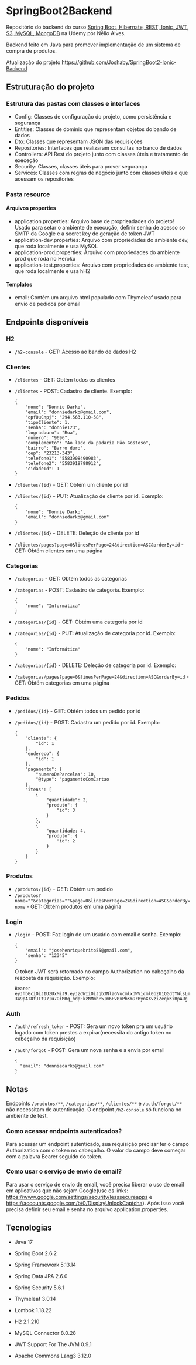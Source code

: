 SpringBoot2Backend
=====

Repositório do backend do curso [Spring Boot, Hibernate, REST, Ionic, JWT, S3, MySQL, MongoDB](https://www.udemy.com/course/spring-boot-ionic/) na Udemy por Nélio Alves.

Backend feito em Java para promover implementação de um sistema de compra de produtos.

Atualização do projeto https://github.com/Joshaby/SpringBoot2-Ionic-Backend

## Estruturação do projeto

### Estrutura das pastas com classes e interfaces

- Config: Classes de configuração do projeto, como persistência e segurança
- Entities: Classes de domínio que representam objetos do bando de dados
- Dto: Classes que representam JSON das requisições
- Repositories: Interfaces que realizaram consultas no banco de dados
- Controllers: API Rest do projeto junto com classes úteis e tratamento de execeção
- Security: Classes, classes úteis para prover segurança
- Services: Classes com regras de negócio junto com classes úteis e que acessam os repositories

### Pasta resource

#### Arquivos properties

- application.properties: Arquivo base de proprieadades do projeto! Usado para setar o ambiente de execução, definir senha de acesso so SMTP da Google e a secret key de geração de token JWT
- application-dev.properties: Arquivo com propriedades do ambiente dev, que roda localmente e usa MySQL
- application-prod.properties: Arquivo com propriedades do ambiente prod que roda no Heroku
- application-test.properties: Arquivo com propriedades do ambiente test, que roda localmente e usa hH2

#### Templates

- email: Contém um arquivo html populado com Thymeleaf usado para envio de pedidos por email

## Endpoints disponíveis

### H2
- `/h2-console` - GET: Acesso ao bando de dados H2

### Clientes

- `/clientes` - GET: Obtém todos os clientes
- `/clientes` - POST: Cadastro de cliente. Exemplo:

    ```
    {
        "nome": "Donnie Darko",
        "email": "donniedarko@gmail.com",
        "cpfOuCnpj": "294.563.110-58",
        "tipoCliente": 1,
        "senha": "donnie123",
        "logradouro": "Rua",
        "numero": "9696",
        "complemento": "Ao lado da padaria Pão Gostoso",
        "bairro": "Barro duro",
        "cep": "23213-343",
        "telefone1": "5583908490983",
        "telefone2": "5583918798912",
        "cidadeId": 1     
    }
    ``` 

- `/clientes/{id}` - GET: Obtém um cliente por id
- `/clientes/{id}` - PUT: Atualização de cliente por id. Exemplo:

    ```
    {
        "nome": "Donnie Darko",
        "email": "donniedarko@gmail.com"
    }
    ``` 

- `/clientes/{id}` - DELETE: Deleção de cliente por id
- `/clientes/pages?page=0&linesPerPage=24&direction=ASC&orderBy=id` - GET: Obtém clientes em uma página

### Categorias

- `/categorias` - GET: Obtém todos as categorias
- `/categorias` - POST: Cadastro de categoria. Exemplo:

    ```
    {
        "nome": "Informática"
    }
    ```

- `/categorias/{id}` - GET: Obtém uma categoria por id
- `/categorias/{id}` - PUT: Atualização de categoria por id. Exemplo:

    ```
    {
        "nome": "Informática"  
    }
    ```

- `/categorias/{id}` - DELETE: Deleção de categoria por id. Exemplo:
- `/categorias/pages?page=0&linesPerPage=24&direction=ASC&orderBy=id` - GET: Obtém categorias em uma página

### Pedidos

- `/pedidos/{id}` - GET: Obtém todos um pedido por id
- `/pedidos/{id}` - POST: Cadastra um pedido por id. Exemplo:

    ```
    {
        "cliente": {
            "id": 1
        },
        "endereco": {
            "id": 1
        },
        "pagamento": {
            "numeroDeParcelas": 10,
            "@type": "pagamentoComCartao
        },
        "itens": [
            {
                "quantidade": 2,
                "produto": {
                    "id": 3
                }
            },
            {
                "quantidade: 4,
                "produto": {
                    "id": 2
                }
            }
        }
    }
    ```

### Produtos

- `/produtos/{id}` - GET: Obtém um pedido
- `/produtos?nome=""&categorias=""&page=0&linesPerPage=24&direction=ASC&orderBy=nome` - GET: Obtém produtos em uma página

### Login
- `/login` - POST: Faz login de um usuário com email e senha. Exemplo:

    ```
    {
        "email": "josehenriquebrito55@gmail.com",
        "senha": "12345"
    }
    ```
  
    O token JWT será retornado no campo Authorization no cabeçalho da resposta da requisição. Exemplo:

    ```
    Bearer eyJhbGciOiJIUzUxMiJ9.eyJzdWIiOiJqb3NlaGVucmlxdWVicml0bzU1QGdtYWlsLmNvbSIsImV4cCI6MTY0NjYxMTYyMX0.d_d0fm5DkHSjdjE8vw6-349pAT8fJTt97Iu7OiMBq_hdpFkzNMmhP5Im6PvRxPhKm9rBynXXvziZeqkKiBpAUg
    ```

### Auth

- `/auth/refresh_token` - POST: Gera um novo token pra um usuário logado com token prestes a expirar(necessita do antigo token no cabeçalho da requisição)

- `/auth/forgot` - POST: Gera um nova senha e a envia por email

  ```
  {
    "email": "donniedarko@gmail.com"
  }
  ```

## Notas

Endpoints `/produtos/**`, `/categorias/**`, `/clientes/**` e `/auth/forgot/**` não necessitam de autenticação. O endpoint `/h2-console` só funciona no ambiente de test.

### Como acessar endpoints autenticados?

Para acessar um endpoint autenticado, sua requisição precisar ter o campo Authorization com o token no cabeçalho. 
O valor do campo deve começar com a palavra Bearer seguido do token.

### Como usar o serviço de envio de email?

Para usar o serviço de envio de email, você precisa liberar o uso de email em aplicativos que não sejam Google(use os links: https://www.google.com/settings/security/lesssecureapps e https://accounts.google.com/b/0/DisplayUnlockCaptcha).
Após isso você precisa definir seu email e senha no arquivo application.properties.

## Tecnologias

- Java 17

- Spring Boot 2.6.2

- Spring Framework 5.13.14

- Spring Data JPA 2.6.0

- Spring Security 5.6.1

- Thymeleaf 3.0.14

- Lombok 1.18.22

- H2 2.1.210

- MySQL Connector 8.0.28

- JWT Support For The JVM 0.9.1

- Apache Commons Lang3 3.12.0




